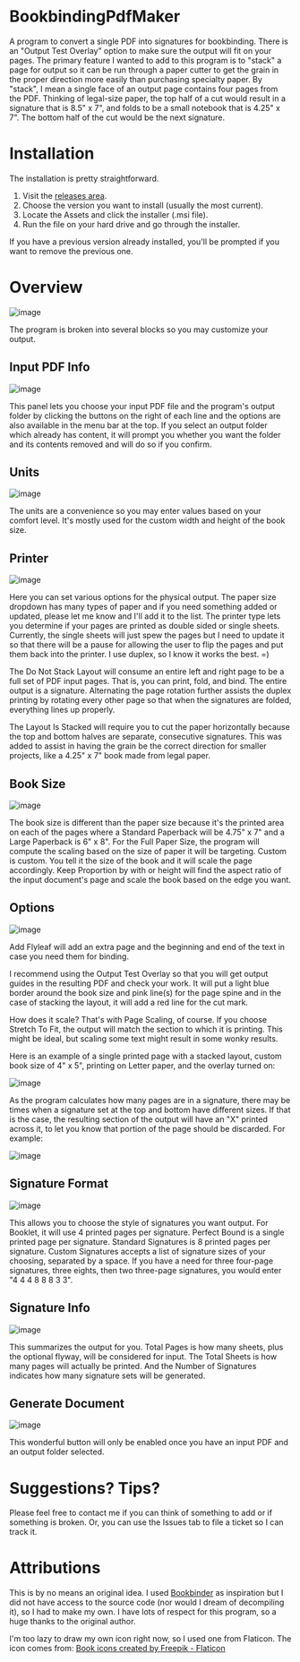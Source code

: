 # BookbindingPdfMaker
A program to convert a single PDF into signatures for bookbinding.  There is an "Output Test Overlay" option to make sure the output will fit on your pages.  The primary feature I wanted to add to this program is to "stack" a page for output so it can be run through a paper cutter to get the grain in the proper direction more easily than purchasing specialty paper.  By "stack", I mean a single face of an output page contains four pages from the PDF.  Thinking of legal-size paper, the top half of a cut would result in a signature that is 8.5" x 7", and folds to be a small notebook that is 4.25" x 7".  The bottom half of the cut would be the next signature.

# Installation
The installation is pretty straightforward.
1. Visit the <a href="https://github.com/ScottCoursey/BookbindingPdfMaker/releases">releases area</a>.
2. Choose the version you want to install (usually the most current).
3. Locate the Assets and click the installer (.msi file).
4. Run the file on your hard drive and go through the installer.

If you have a previous version already installed, you'll be prompted if you want to remove the previous one.

# Overview

![image](https://github.com/ScottCoursey/BookbindingPdfMaker/assets/48330690/105a6865-cc56-4751-9eb3-460ee55b63ed)

The program is broken into several blocks so you may customize your output.

## Input PDF Info

![image](https://github.com/ScottCoursey/BookbindingPdfMaker/assets/48330690/f69a5659-3d26-46f7-a9df-de18a016152c)

This panel lets you choose your input PDF file and the program's output folder by clicking the buttons on the right of each line and the options are also available in the menu bar at the top.  If you select an output folder which already has content, it will prompt you whether you want the folder and its contents removed and will do so if you confirm.

## Units

![image](https://github.com/ScottCoursey/BookbindingPdfMaker/assets/48330690/eaba86e9-31c2-45dc-a4af-3d7aa24172fb)

The units are a convenience so you may enter values based on your comfort level.  It's mostly used for the custom width and height of the book size.

## Printer

![image](https://github.com/ScottCoursey/BookbindingPdfMaker/assets/48330690/d62720cb-f236-41cf-94ea-d4b9262da6ce)

Here you can set various options for the physical output.  The paper size dropdown has many types of paper and if you need something added or updated, please let me know and I'll add it to the list.  The printer type lets you determine if your pages are printed as double sided or single sheets.  Currently, the single sheets will just spew the pages but I need to update it so that there will be a pause for allowing the user to flip the pages and put them back into the printer.  I use duplex, so I know it works the best.  =)

The Do Not Stack Layout will consume an entire left and right page to be a full set of PDF input pages.  That is, you can print, fold, and bind.  The entire output is a signature.  Alternating the page rotation further assists the duplex printing by rotating every other page so that when the signatures are folded, everything lines up properly.

The Layout Is Stacked will require you to cut the paper horizontally because the top and bottom halves are separate, consecutive signatures.  This was added to assist in having the grain be the correct direction for smaller projects, like a 4.25" x 7" book made from legal paper.

## Book Size

![image](https://github.com/ScottCoursey/BookbindingPdfMaker/assets/48330690/3004c006-97a2-4ec4-8a9f-3140e713c9d3)

The book size is different than the paper size because it's the printed area on each of the pages where a Standard Paperback will be 4.75" x 7" and a Large Paperback is 6" x 8".  For the Full Paper Size, the program will compute the scaling based on the size of paper it will be targeting.  Custom is custom.  You tell it the size of the book and it will scale the page accordingly.  Keep Proportion by with or height will find the aspect ratio of the input document's page and scale the book based on the edge you want.

## Options

![image](https://github.com/ScottCoursey/BookbindingPdfMaker/assets/48330690/d28b1b39-372f-4cd3-8ff9-edd78f136406)

Add Flyleaf will add an extra page and the beginning and end of the text in case you need them for binding.

I recommend using the Output Test Overlay so that you will get output guides in the resulting PDF and check your work.  It will put a light blue border around the book size and pink line(s) for the page spine and in the case of stacking the layout, it will add a red line for the cut mark.

How does it scale?  That's with Page Scaling, of course.  If you choose Stretch To Fit, the output will match the section to which it is printing.  This might be ideal, but scaling some text might result in some wonky results.  

Here is an example of a single printed page with a stacked layout, custom book size of 4" x 5", printing on Letter paper, and the overlay turned on:

![image](https://github.com/ScottCoursey/BookbindingPdfMaker/assets/48330690/835dc57d-a424-4a05-b656-05d6a391b0ea)

As the program calculates how many pages are in a signature, there may be times when a signature set at the top and bottom have different sizes.  If that is the case, the resulting section of the output will have an "X" printed across it, to let you know that portion of the page should be discarded.  For example:

![image](https://github.com/ScottCoursey/BookbindingPdfMaker/assets/48330690/0ea6debc-fc73-4efd-8f9e-452a536877a0)

## Signature Format

![image](https://github.com/ScottCoursey/BookbindingPdfMaker/assets/48330690/a0eaf175-238c-4c61-82d2-82f790eea94b)

This allows you to choose the style of signatures you want output.  For Booklet, it will use 4 printed pages per signature.  Perfect Bound is a single printed page per signature.  Standard Signatures is 8 printed pages per signature.  Custom Signatures accepts a list of signature sizes of your choosing, separated by a space.  If you have a need for three four-page signatures, three eights, then two three-page signatures, you would enter "4 4 4 8 8 8 3 3".

## Signature Info

![image](https://github.com/ScottCoursey/BookbindingPdfMaker/assets/48330690/dcd3721c-8f6c-4cc0-a7d6-1c7e124b0bf5)

This summarizes the output for you.  Total Pages is how many sheets, plus the optional flyway, will be considered for input.  The Total Sheets is how many pages will actually be printed.  And the Number of Signatures indicates how many signature sets will be generated.

## Generate Document

![image](https://github.com/ScottCoursey/BookbindingPdfMaker/assets/48330690/b6ee841f-0b23-4941-9466-bca6c64380a3)

This wonderful button will only be enabled once you have an input PDF and an output folder selected.

# Suggestions?  Tips?
Please feel free to contact me if you can think of something to add or if something is broken.  Or, you can use the Issues tab to file a ticket so I can track it.

# Attributions
This is by no means an original idea.  I used <a href="http://www.quantumelephant.co.uk/bookbinder/bookbinder.html">Bookbinder</a> as inspiration but I did not have access to the source code (nor would I dream of decompiling it), so I had to make my own.  I have lots of respect for this program, so a huge thanks to the original author.

I'm too lazy to draw my own icon right now, so I used one from Flaticon.  The icon comes from: <a href="https://www.flaticon.com/free-icons/book" title="book icons">Book icons created by Freepik - Flaticon</a>
